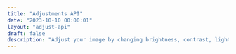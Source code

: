 ```yaml
---
title: "Adjustments API"
date: "2023-10-10 00:00:01"
layout: "adjust-api"
draft: false
description: "Adjust your image by changing brightness, contrast, lighting, hue, saturation"
---
```



